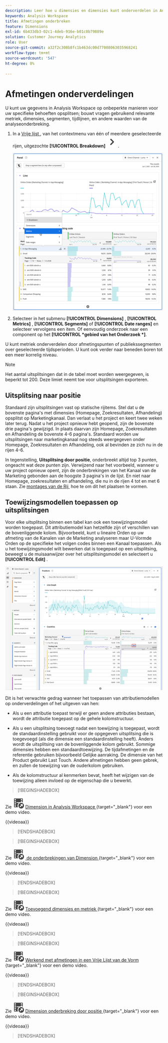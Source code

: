 ```yaml
---
description: Leer hoe u dimensies en dimensies kunt onderverdelen in Analysis Workspace.
keywords: Analysis Workspace
title: Afmetingen onderbreken
feature: Dimensions
exl-id: 6b433db3-02c1-4deb-916e-b01c0b79889e
solution: Customer Journey Analytics
role: User
source-git-commit: a32f2c308b8fc1b463dc00d77008063035968241
workflow-type: tm+mt
source-wordcount: '547'
ht-degree: 0%

---
```


# Afmetingen onderverdelingen

U kunt uw gegevens in Analysis Workspace op onbeperkte manieren voor uw specifieke behoeften opsplitsen; bouwt vragen gebruikend relevante metriek, dimensies, segmenten, tijdlijnen, en andere waarden van de analyseonderbreking.

1. In a [&#x200B; Vrije lijst &#x200B;](/help/analysis-workspace/visualizations/freeform-table/freeform-table.md), van het contextmenu van één of meerdere geselecteerde rijen, uitgezochte **[!UICONTROL Breakdown]** ![&#x200B; ChevronRight &#x200B;](/help/assets/icons/ChevronRight.svg).

   ![&#x200B; Resultaat van de Stap die alarm van geselecteerde selectie toont.](assets/breakdown.png)

1. Selecteer in het submenu **[!UICONTROL Dimensions]** , **[!UICONTROL Metrics]** , **[!UICONTROL Segments]** of **[!UICONTROL Date ranges]** en selecteer vervolgens een item. Of eenvoudig onderzoek naar een component op het **[!UICONTROL *gebied van het Onderzoek *]**.

U kunt metriek onderverdelen door afmetingspunten of publiekssegmenten over geselecteerde tijdsperioden. U kunt ook verder naar beneden boren tot een meer korrelig niveau.

>[!NOTE]
>
>Het aantal uitsplitsingen dat in de tabel moet worden weergegeven, is beperkt tot 200. Deze limiet neemt toe voor uitsplitsingen exporteren.

## Uitsplitsing naar positie

Standaard zijn uitsplitsingen vast op statische rijitems. Stel dat u de bovenste pagina&#39;s met dimensies (Homepage, Zoekresultaten, Afhandeling) opsplitst op Marketingkanaal. Dan verlaat u het project en keert twee weken later terug. Nadat u het project opnieuw hebt geopend, zijn de bovenste drie pagina&#39;s gewijzigd. In plaats daarvan zijn Homepage, Zoekresultaten en Afhandeling de bovenste 4-6 pagina&#39;s. Standaard worden uw uitsplitsingen naar marketingkanaal nog steeds weergegeven onder Homepage, Zoekresultaten en Afhandeling, ook al bevinden ze zich nu in de rijen 4-6.

In tegenstelling, **Uitsplitsing door positie**, onderbreekt altijd top 3 punten, ongeacht wat deze punten zijn. Verwijzend naar het voorbeeld, wanneer u uw project opnieuw opent, zijn de onderbrekingen van het Kanaal van de Marketing gebonden aan de hoogste 3 pagina&#39;s in de lijst. En niet naar Homepage, zoekresultaten en afhandeling, die nu in de rijen 4 tot en met 6 staan. Zie [&#x200B; montages van de Rij &#x200B;](/help/analysis-workspace/visualizations/freeform-table/column-row-settings/table-settings.md) hoe te om dit het plaatsen te vormen.

## Toewijzingsmodellen toepassen op uitsplitsingen

Voor elke uitsplitsing binnen een tabel kan ook een toewijzingsmodel worden toegepast. Dit attributiemodel kan hetzelfde zijn of verschillen van de bovenliggende kolom. Bijvoorbeeld, kunt u lineaire Orden op uw afmeting van de Kanalen van de Marketing analyseren maar U-Vormde Orden op de specifieke het volgen codes binnen een Kanaal toepassen. Als u het toewijzingsmodel wilt bewerken dat is toegepast op een uitsplitsing, beweegt u de muisaanwijzer over het uitsplitsingsmodel en selecteert u **[!UICONTROL Edit]** .

![&#x200B; Vergelijking van de Attributie van de Orde die de montages van de Onderbreking tonen &#x200B;](assets/breakdown-attribution.png)

Dit is het verwachte gedrag wanneer het toepassen van attributiemodellen op onderverdelingen of het uitgeven van hen:

* Als u een attributie toepast terwijl er geen andere attributies bestaan, wordt de attributie toegepast op de gehele kolomstructuur.

* Als u een uitsplitsing toevoegt nadat een toewijzing is toegepast, wordt de standaardinstelling gebruikt voor de opgegeven uitsplitsing die is toegevoegd (als die dimensie een standaardinstelling heeft). Anders wordt de uitsplitsing van de bovenliggende kolom gebruikt. Sommige dimensies hebben een standaardtoewijzing. De tijdafmetingen en de referentie gebruiken bijvoorbeeld Gelijke aanraking. De dimensie van het Product gebruikt Last Touch. Andere afmetingen hebben geen gebrek, en zullen de toewijzing van de ouderkolom gebruiken.

* Als de kolomstructuur al kenmerken bevat, heeft het wijzigen van de toewijzing alleen invloed op de eigenschap die u bewerkt.

>[!BEGINSHADEBOX]

Zie ![&#x200B; VideoCheckedOut &#x200B;](/help/assets/icons/VideoCheckedOut.svg) [&#x200B; Dimension in Analysis Workspace &#x200B;](https://video.tv.adobe.com/v/23971?quality=12&learn=on){target="_blank"} voor een demo video.

{{videoaa}}

>[!ENDSHADEBOX]


>[!BEGINSHADEBOX]

Zie ![&#x200B; VideoCheckedOut &#x200B;](/help/assets/icons/VideoCheckedOut.svg) [&#x200B; de onderbrekingen van Dimension &#x200B;](https://video.tv.adobe.com/v/23969?quality=12&learn=on){target="_blank"} voor een demo video.

{{videoaa}}

>[!ENDSHADEBOX]


>[!BEGINSHADEBOX]

Zie ![&#x200B; VideoCheckedOut &#x200B;](/help/assets/icons/VideoCheckedOut.svg) [&#x200B; Toevoegend dimensies en metriek &#x200B;](https://video.tv.adobe.com/v/30606?quality=12&learn=on){target="_blank"} voor een demo video.

{{videoaa}}

>[!ENDSHADEBOX]


>[!BEGINSHADEBOX]

Zie ![&#x200B; VideoCheckedOut &#x200B;](/help/assets/icons/VideoCheckedOut.svg) [&#x200B; Werkend met afmetingen in een Vrije Lijst van de Vorm &#x200B;](https://video.tv.adobe.com/v/40179?quality=12&learn=on){target="_blank"} voor een demo video.

{{videoaa}}

>[!ENDSHADEBOX]


>[!BEGINSHADEBOX]

Zie ![&#x200B; VideoCheckedOut &#x200B;](/help/assets/icons/VideoCheckedOut.svg) [&#x200B; Dimension onderbreking door positie &#x200B;](https://video.tv.adobe.com/v/24033){target="_blank"} voor een demo video.

{{videoaa}}

>[!ENDSHADEBOX]



